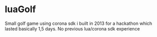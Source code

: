 # luaGolf

Small golf game using corona sdk i built in 2013 for a hackathon which lasted basically 1,5 days. No previous lua/corona sdk experience
